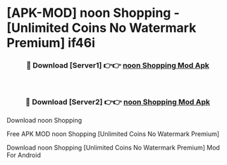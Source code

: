 # [APK-MOD] noon Shopping - [Unlimited Coins No Watermark Premium] if46i



<div align="center">
<h3>🔴 Download [Server1] 👉👉 <a href="https://momento.my/?title=noon_Shopping">noon Shopping Mod Apk</a></h3><br>

<h3>🔴 Download [Server2] 👉👉 <a href="https://momento.my/?title=noon_Shopping">noon Shopping Mod Apk</a></h3>
</div>



Download noon Shopping 

Free APK MOD noon Shopping [Unlimited Coins No Watermark Premium]

Download noon Shopping [Unlimited Coins No Watermark Premium] Mod For Android
